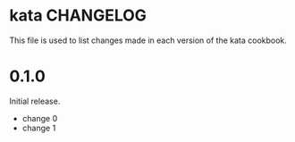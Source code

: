 # kata CHANGELOG

This file is used to list changes made in each version of the kata cookbook.

# 0.1.0

Initial release.

- change 0
- change 1


